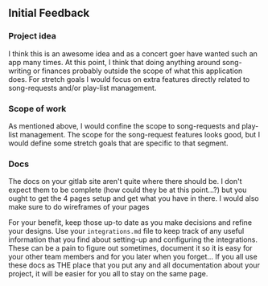 ## Initial Feedback 

### Project idea
I think this is an awesome idea and as a concert goer have wanted such an app many times. At this point, I think that doing anything around song-writing or finances probably outside the scope of what this application does. For stretch goals I would focus on extra features directly related to song-requests and/or play-list management.

### Scope of work
As mentioned above, I would confine the scope to song-requests and play-list management. The scope for the song-request features looks good, but I would define some stretch goals that are specific to that segment.

### Docs
The docs on your gitlab site aren't quite where there should be. I don't expect them to be complete (how could they be at this point...?) but you ought to get the 4 pages setup and get what you have in there. I would also make sure to do wireframes of your pages 

For your benefit, keep those up-to date as you make decisions and refine your designs. Use your `integrations.md` file to keep track of any useful information that you find about setting-up and configuring the integrations. These can be a pain to figure out sometimes, document it so it is easy for your other team members and for you later when you forget... If you all use these docs as THE place that you put any and all documentation about your project, it will be easier for you all to stay on the same page.
